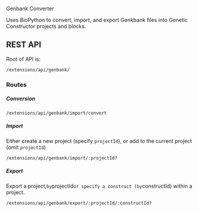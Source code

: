 Genbank Converter

Uses BioPython to convert, import, and export Genkbank files into Genetic Constructor projects and blocks.

## REST API

Root of API is:

```
/extensions/api/genbank/
```

### Routes

##### Conversion

```
/extensions/api/genbank/import/convert
```

##### Import

Either create a new project (specify `projectId`), or add to the current project (omit `projectId`)

```
/extensions/api/genbank/import/:projectId?
```

##### Export

Export a project,` by `projectId` or specify a construct (by `constructId) within a project.

```
/extensions/api/genbank/export/:projectId/:constructId?
```
